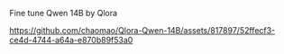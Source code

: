 Fine tune Qwen 14B by Qlora


https://github.com/chaomao/Qlora-Qwen-14B/assets/817897/52ffecf3-ce4d-4744-a64a-e870b89f53a0

